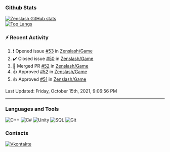 ### Github Stats
[![Zenslash GitHub stats](https://github-readme-stats.vercel.app/api?username=zenslash&theme=tokyonight&count_private=false&show_icons=true)](https://github.com/zenslash)<br>
[![Top Langs](https://github-readme-stats.vercel.app/api/top-langs/?username=zenslash&theme=tokyonight&hide=html,css,cmake,javascript)](https://github.com/zenslash)

### :zap: Recent Activity

<!--RECENT_ACTIVITY:start-->
1. ❗️ Opened issue [#53](https://github.com/Zenslash/Game/issues/53) in [Zenslash/Game](https://github.com/Zenslash/Game)
2. ✔️ Closed issue [#50](https://github.com/Zenslash/Game/issues/50) in [Zenslash/Game](https://github.com/Zenslash/Game)
3. 🎉 Merged PR [#52](https://github.com/Zenslash/Game/pull/52) in [Zenslash/Game](https://github.com/Zenslash/Game)
4. 👍 Approved [#52](https://github.com/Zenslash/Game/pull/52#pullrequestreview-775594913) in [Zenslash/Game](https://github.com/Zenslash/Game)
5. 👍 Approved [#51](https://github.com/Zenslash/Game/pull/51#pullrequestreview-774911567) in [Zenslash/Game](https://github.com/Zenslash/Game)
<!--RECENT_ACTIVITY:end-->

<!--RECENT_ACTIVITY:last_update-->
Last Updated: Friday, October 15th, 2021, 9:06:56 PM
<!--RECENT_ACTIVITY:last_update_end-->

---

### Languages and Tools
![C++](https://img.shields.io/badge/-C++-15130A?style=for-the-badge&logo=c&logoColor=458EC6)
![C#](https://img.shields.io/badge/C%23-15130A?style=for-the-badge&logo=c-sharp&logoColor=50D941)
![Unity](https://img.shields.io/badge/Unity-15130A?style=for-the-badge&logo=unity&logoColor=white)
![SQL](https://img.shields.io/badge/MySQL-15130A?style=for-the-badge&logo=mysql&logoColor=DB0F0F)
![Git](https://img.shields.io/badge/Git-15130A?style=for-the-badge&logo=git&logoColor=ED7373)

### Contacts
[![Vkontakte](https://img.shields.io/badge/-Vkontakte-15130A?style=for-the-badge&logo=Vk&logoColor=4F7DB3)](https://vk.com/zenslash)
